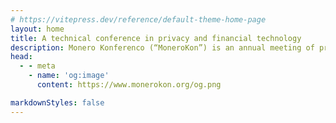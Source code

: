 ```yaml
---
# https://vitepress.dev/reference/default-theme-home-page
layout: home
title: A technical conference in privacy and financial technology
description: Monero Konferenco (“MoneroKon”) is an annual meeting of privacy advocates, cypherpunks, researchers, and developers and is designed to disseminate scientific and technical results in privacy-enhancing technologies and distributed systems.
head:
  - - meta
    - name: 'og:image'
      content: https://www.monerokon.org/og.png

markdownStyles: false
---
```

<script setup>
import DigilolLight from './sponsors/digilol-light.svg'
import DigilolDark from './sponsors/digilol-dark.svg'

import VostoEmisioLight from './sponsors/vostoemisio-light.png'
import VostoEmisioDark from './sponsors/vostoemisio-dark.png'

import CakeWalletLight from './sponsors/cake-light.webp'
import CakeWalletDark from './sponsors/cake-dark.webp'

import TrocadorLight from './sponsors/trocador-light.svg'
import TrocadorDark from './sponsors/trocador-dark.svg'

import MonericaLight from './sponsors/monerica-light.svg'
import MonericaDark from './sponsors/monerica-dark.svg'

import FiroLight from './sponsors/firo-light.svg'
import FiroDark from './sponsors/firo-dark.svg'

import SweetwaterLight from './sponsors/sweetwater-light.svg'
import SweetwaterDark from './sponsors/sweetwater-dark.svg'

import XMRGlobalLight from './sponsors/xmrglobal-light.webp'
import XMRGlobalDark from './sponsors/xmrglobal-dark.webp'

import ShopinBitLight from './sponsors/shopinbit-light.svg'
import ShopinBitDark from './sponsors/shopinbit-dark.svg'

import XeovoLight from './sponsors/xeovo-light.svg'
import XeovoDark from './sponsors/xeovo-dark.svg'

import EdgeDark from './sponsors/edge-dark.svg'
import EdgeLight from './sponsors/edge-light.svg'

import MajesticBankLight from './sponsors/majesticbank-light.svg'
import MajesticBankDark from './sponsors/majesticbank-dark.svg'

import Beldex from './sponsors/beldex.svg'

import PrivacyGuardians from './community_partners/pg.jpg'
import W3PN from './community_partners/w3pn.png'
import LunarDAO from './community_partners/logo_lunardao.png'
import Monerotopia from './community_partners/monerotopia.png'

import AmbCryptoLight from './community_partners/ambcrypto-light.webp'
import AmbCryptoDark from './community_partners/ambcrypto-dark.webp'

import CryptoNewsLight from './community_partners/cryptonews-light.svg'
import CryptoNewsDark from './community_partners/cryptonews-dark.svg'

const sponsors = [
    { url: 'https://trocador.app', img: {light: TrocadorLight, dark: TrocadorDark, alt: 'Trocador' }, tier: 'hero' },
    { url: 'https://cakewallet.com', img: {light: CakeWalletLight, dark: CakeWalletDark, alt: 'Cake Wallet'}, tier: 'hero' },
    { url: 'https://firo.org', img: {light: FiroLight, dark: FiroDark, alt: 'Firo'}, tier: 'contributor' },
    { url: 'https://xmrglobal.io', img: {light: XMRGlobalLight, dark: XMRGlobalDark, alt: 'XMRGlobal'}, tier: 'contributor' },
    { url: 'https://www.vostoemisio.com', img: {light: VostoEmisioLight, dark: VostoEmisioDark, alt: 'VOSTO EMISIO'}, tier: 'supporter' },
    { url: 'https://www.digilol.net', img: {light: DigilolLight, dark: DigilolDark, alt: 'Digilol'}, tier: 'supporter' },
    { url: 'https://monerica.com', img: {light: MonericaLight, dark: MonericaDark, alt: 'Monerica'}, tier: 'supporter' },
    { url: 'https://sweetwater.consulting', img: {light: SweetwaterLight, dark: SweetwaterDark, alt: 'Sweetwater Digital Asset Consulting'}, tier: 'supporter' },
    { url: 'https://shopinbit.com', img: {light: ShopinBitLight, dark: ShopinBitDark, alt: 'ShopinBit'}, tier: 'supporter' },
    { url: 'https://xeovo.com', img: {light: XeovoLight, dark: XeovoDark, alt: 'Xeovo'}, tier: 'supporter' },
    { url: 'https://edge.app', img: {light: EdgeLight, dark: EdgeDark, alt: 'Edge Wallet'}, tier: 'contributor' },
    { url: 'https://beldex.io', img: {src: Beldex, alt: 'Beldex'}, tier: 'contributor' },
    { url: 'https://majesticbank.sc', img: {light: MajesticBankLight, dark: MajesticBankDark, alt: 'Majestic Bank'}, tier: 'contributor' },
]

const communityPartners = [
    { url: 'https://x.com/privacyguardia', img: {src: PrivacyGuardians, alt: 'Privacy Guardians'} },
    { url: 'https://web3privacy.info', img: {src: W3PN, alt: 'Web3Privacy Now'} },
    { url: 'https://linktr.ee/lunardao', img: {src: LunarDAO, alt: 'LunarDAO'} },
    { url: 'https://monerotopia.com', img: {src: Monerotopia, alt: 'MoneroTopia'} },
    { url: 'https://ambcrypto.com', img: {light: AmbCryptoLight, dark: AmbCryptoDark, alt: 'AMBCrypto'} },
    { url: 'https://crypto.news', img: {light: CryptoNewsLight, dark: CryptoNewsDark, alt: 'Crypto News'} },
]
</script>

<MKHero />
<MKSponsors :sponsors="sponsors" :invite="true" title="Sponsors:" />
<MKEventInfo />
<MKCommunityPartners :partners="communityPartners" />

